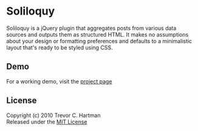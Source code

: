 # Soliloquy
Soliloquy is a jQuery plugin that aggregates posts from various data sources and outputs them as structured HTML. It makes no assumptions about your design or formatting preferences and defaults to a minimalistic layout that's ready to be styled using CSS.

## Demo
For a working demo, visit the [project page](http://devth.github.com/soliloquy/)

## License
Copyright (c) 2010 Trevor C. Hartman<br>
Released under the [MIT License](http://github.com/devth/soliloquy/blob/master/LICENSE)

<script type="text/javascript">
try {
var projectTracker = _gat._getTracker("UA-15089426-2");
projectTracker._trackPageview();
} catch(err) {}</script>